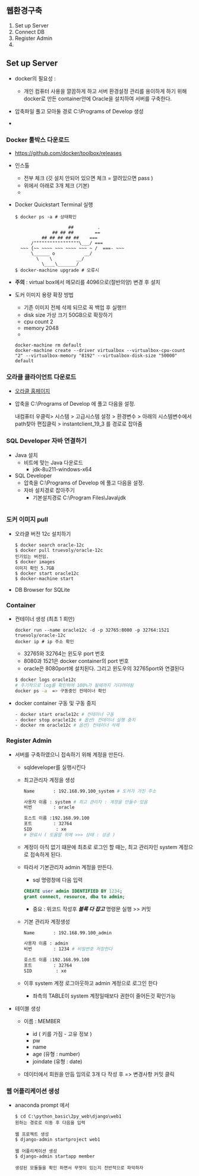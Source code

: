 ## 웹환경구축
1. Set up Server
1. Connect DB
1. Register Admin
1. 


## Set up Server
- docker의 필요성 :
    - 개인 컴퓨터 사용을 깔끔하게 하고 서버 환경설정 관리를 용이하게 하기 위해 docker로 만든 container안에 Oracle을 설치하여 서버를 구축한다.
    
- 압축파일 풀고 모아둘 경로 C:\Programs of Develop 생성
- 
### Docker 툴박스 다운로드
- https://github.com/docker/toolbox/releases
- 인스톨     
  - 전부 체크 (깃 설치 안되어 있으면 체크 = 깔려있으면 pass )
  - 위에서 아래로 3개 체크 (기본)
  - 
- Docker Quickstart Terminal 실행
  ```docker
  $ docker ps -a # 상태확인
   
                      ##         .
                ## ## ##        ==
            ## ## ## ## ##    ===
        /"""""""""""""""""\___/ ===
    ~~~ {~~ ~~~~ ~~~ ~~~~ ~~~ ~ /  ===- ~~~
        \______ o           __/
          \    \         __/
            \____\_______/
  $ docker-machine upgrade # 오류시
  ```
- **주의** : virtual box에서 메모리를 4096으로(절반의양) 변경 후 설치
  
- 도커 이미지 용량 확장 방법
    - 기존 이미지 전체 삭제 되므로 꼭 백업 후 실행!!!
    - disk size 가상 크기 50GB으로 확장하기
    - cpu count 2
    - memory 2048
    - 
    ```
    docker-machine rm default
    docker-machine create --driver virtualbox --virtualbox-cpu-count "2" --virtualbox-memory "8192" --virtualbox-disk-size "50000" default
    ```
    
### 오라클 클라이언트 다운로드
- [오라클 홈페이지](https://www.oracle.com/kr/database/technologies/instant-client/downloads.html)
- 압축을 C:\Programs of Develop 에 풀고 다음을 설정.
  
  내컴퓨터 우클릭> 시스템 > 고급시스템 설정 > 환경변수 > 아래의 시스템변수에서 path찾아 편집클릭 > instantclient_19_3 를 경로로 잡아줌

### SQL Developer 자바 연결하기
- Java 설치
  - 비트에 맞는 Java 다운로드
    - jdk-8u211-windows-x64
- SQL Developer
  - 압축을 C:\Programs of Develop 에 풀고 다음을 설정.  
  - 자바 설치경로 잡아주기
    - 기본설치경로 C:\Program Files\Java\jdk
  ```

### 도커 이미지 pull
- 오라클 버전 12c 설치하기
    ```docker
    $ docker search oracle-12c
    $ docker pull truevoly/oracle-12c
    인기있는 버전임. 
    $ docker images
    이미지 확인 5.7GB
    $ docker start oracle12c 
    $ docker-machine start
    ```
- DB Browser for SQLite


### Container
- 컨테이너 생성 (최초 1 회만)
    ```docker
    docker run --name oracle12c -d -p 32765:8080 -p 32764:1521 truevoly/oracle-12c
    docker ip # ip 주소 확인
    ```
    - 32765와 32764는 윈도우 port 번호
    - 8080과 1521은 docker container의 port 번호
    - oracle은 8080port에 설치된다. 그리고 윈도우의 32765port와 연결된다

    ```bash
    $ docker logs oracle12c 
    # 주기적으로 log를 확인하여 100%가 될때까지 기다려야됨
    docker ps -a  => 구동중인 컨테이너 확인
    ```
- docker container 구동 및 구동 중지
    ``` bash
    - docker start oracle12c # 컨테이너 구동
    - docker stop oracle12c # 옵션) 컨데이너 실행 중지
    - docker rm oracle12c # 옵션) 컨테이너 삭제
    ```

### Register Admin
- 서버를 구축하였으니 접속하기 위해 계정을 만든다.
    - sqldeveloper를 실행시킨다
    - 최고관리자 계정을 생성
        ``` bash
        Name       : 192.168.99.100_system # 도커가 가진 주소 
        
        사용자 이름 : system # 최고 관리자 : 계정을 만들수 있음 
        비번        : oracle
        
        호스트 이름 :192.168.99.100
        포트        : 32764
        SID         : xe
        # 완료시 ( 도움말 위에 >>> 상태 : 성공 )
        ```
    - 계정이 아직 없기 떄문에 최초로 로그인 할 때는, 최고 관리자인 system 계정으로 접속하게 된다.
    
    - 따라서 기본관리자 admin 계정을 만든다.     
        - sql 명령창에 다음 입력 
        ```sql
        CREATE user admin IDENTIFIED BY 1234; 
        grant connect, resource, dba to admin;
        ```
        - 중요 : 위코드 작성후 ***블록 다 잡고***  명령문 실행 >> 커밋 

    - 기본 관리자 계정생성
        ``` bash
        Name       : 192.168.99.100_admin 
        
        사용자 이름 : admin 
        비번        : 1234 # 비밀번호 저장한다
        
        호스트 이름 :192.168.99.100
        포트        : 32764
        SID         : xe
        ``` 
    - 이후 system 계정 로그아웃하고 admin 계정으로 로그인 한다
        - 좌측의 TABLE이 system 계정일때보다 권한이 줄어든것 확인가능

- 테이블 생성 
    - 이름 : MEMBER
        - id ( 키를 가짐 - 고유 정보 )
        - pw
        - name
        - age (유형 : number)
        - joindate (유형 : date)

    - 데이터에서 회원을 만듬  임의로 3개 다 작성 후 => 변경사항 커밋 클릭 


### 웹 어플리케이션 생성
- anaconda prompt 에서
    ``` 
    $ cd C:\python_basic\2py_web\django\web1
    원하는 경로로 이동 후 다음을 입력
    ```
    ```
    웹 프로젝트 생성
    $ django-admin startproject web1
    
    웹 어플리케이션 생성
    $ django-admin startapp member
    
    생성된 모듈들을 확인 하면서 무엇이 있는지 전반적으로 파악하자
